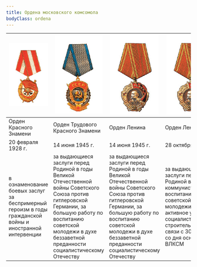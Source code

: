 ```yaml
---
title: Ордена московского комсомола
bodyClass: ordena
---
```


| ![Орден Красного Знамени](/assets/files/ordena/1.jpg) | ![Орден Трудового Красного Знамени](/assets/files/ordena/2.jpg) | ![Орден Ленина](/assets/files/ordena/3.jpg) | ![Орден Ленина](/assets/files/ordena/4.jpg) | ![Орден Ленина](/assets/files/ordena/5.jpg) | ![Орден Октябрьской революции](/assets/files/ordena/6.jpg) |
|-|-|-|-|-|-|
| Орден Красного Знамени | Орден Трудового Красного Знамени   | Орден Ленина  |  Орден Ленина  |  Орден Ленина  |  Орден Октябрьской революции |
| 20 февраля 1928 г.  | 14 июня 1945 г. | 14 июня 1945 г. | 28 октября 1948 г. | 5 ноября 1956 г. |   25 октября 1968 г. |
| в ознаменование боевых заслуг за беспримерный героизм в годы гражданской войны и иностранной интервенции  |  за выдающиеся заслуги перед Родиной в годы Великой Отечественной войны Советского Союза против гитлеровской Германии, за большую работу по воспитанию советской молодежи в духе беззаветной преданности социалистическому Отечеству | за выдающиеся заслуги перед Родиной в годы Великой Отечественной войны Советского Союза против гитлеровской Германии, за большую работу по воспитанию советской молодежи в духе беззаветной преданности социалистическому Отечеству | за выдающиеся заслуги перед Родиной в деле коммунистического воспитания советской молодежи и активное участие в социалистическом строительстве, в связи с 30-летием со дня основания ВЛКСМ  | за самоотверженный и плодотворный труд комсомольцев, советских юношей и девушек в успешном освоении целинных земель | за выдающиеся заслуги в становлении и укреплении Советской власти, за плодотворную работу по воспитанию подрастающего поколения в духе преданности заветам В. И. Ленина и в связи с 50-летием ВЛКСМ |